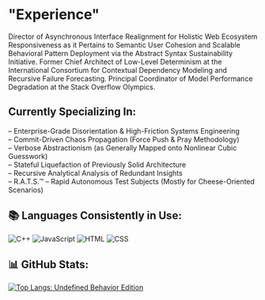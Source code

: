 
# "Experience"
Director of Asynchronous Interface Realignment for Holistic Web Ecosystem Responsiveness as it Pertains to Semantic User Cohesion and Scalable Behavioral Pattern Deployment via the Abstract Syntax Sustainability Initiative.
Former Chief Architect of Low-Level Determinism at the International Consortium for Contextual Dependency Modeling and Recursive Failure Forecasting. Principal Coordinator of Model Performance Degradation at the Stack Overflow Olympics.

## Currently Specializing In:
– Enterprise-Grade Disorientation & High-Friction Systems Engineering<br>
– Commit-Driven Chaos Propagation (Force Push & Pray Methodology)<br>
– Verbose Abstractionism (as Generally Mapped onto Nonlinear Cubic Guesswork)<br>
– Stateful Liquefaction of Previously Solid Architecture<br>
– Recursive Analytical Analysis of Redundant Insights<br>
– R.A.T.S.™ – Rapid Autonomous Test Subjects (Mostly for Cheese-Oriented Scenarios)<br>

## 📚 Languages Consistently in Use:
![C++](https://img.shields.io/badge/C%2B%2B-00599C?style=flat&logo=c%2B%2B&logoColor=white)
![JavaScript](https://img.shields.io/badge/JavaScript-F7DF1E?style=flat&logo=javascript&logoColor=black)
![HTML](https://img.shields.io/badge/HTML-E34F26?style=flat&logo=html5&logoColor=white)
![CSS](https://img.shields.io/badge/CSS-1572B6?style=flat&logo=css3&logoColor=white)

## 📊 GitHub Stats:

[![Top Langs: Undefined Behavior Edition](https://github-readme-stats.vercel.app/api/top-langs/?username=MasterShifuCsgo&layout=donut-vertical&theme=dark&langs_count=20&size_weight=0.5&count_weight=0.5&exclude_repo=github-readme-stats,MasterShifuCsgo.github.io)](https://github.com/anuraghazra/github-readme-stats)






